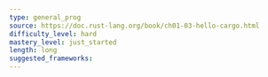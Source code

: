 ```yaml
---
type: general_prog
source: https://doc.rust-lang.org/book/ch01-03-hello-cargo.html
difficulty_level: hard
mastery_level: just_started
length: long
suggested_frameworks:
---
```


